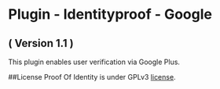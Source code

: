 Plugin - Identityproof - Google
==========================
( Version 1.1 )
--------------------------

This plugin enables user verification via Google Plus.

##License
Proof Of Identity is under GPLv3 [license](https://raw.githubusercontent.com/ITPrism/Proof-of-Identity/master/LICENSE.txt).